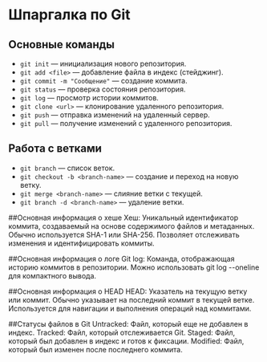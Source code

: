 
# Шпаргалка по Git

## Основные команды

- `git init` — инициализация нового репозитория.
- `git add <file>` — добавление файла в индекс (стейджинг).
- `git commit -m "Сообщение"` — создание коммита.
- `git status` — проверка состояния репозитория.
- `git log` — просмотр истории коммитов.
- `git clone <url>` — клонирование удаленного репозитория.
- `git push` — отправка изменений на удаленный сервер.
- `git pull` — получение изменений с удаленного репозитория.

## Работа с ветками

- `git branch` — список веток.
- `git checkout -b <branch-name>` — создание и переход на новую ветку.
- `git merge <branch-name>` — слияние ветки с текущей.
- `git branch -d <branch-name>` — удаление ветки.

##Основная информация о хеше
Хеш: Уникальный идентификатор коммита, создаваемый на основе содержимого файлов и метаданных. Обычно используется SHA-1 или SHA-256. Позволяет отслеживать изменения и идентифицировать коммиты.

##Основная информация о логе
Git log: Команда, отображающая историю коммитов в репозитории. Можно использовать git log --oneline для компактного вывода.

##Основная информация о HEAD
HEAD: Указатель на текущую ветку или коммит. Обычно указывает на последний коммит в текущей ветке. Используется для навигации и выполнения операций над коммитами.

##Статусы файлов в Git
Untracked: Файл, который еще не добавлен в индекс.
Tracked: Файл, который отслеживается Git.
Staged: Файл, который был добавлен в индекс и готов к фиксации.
Modified: Файл, который был изменен после последнего коммита.
